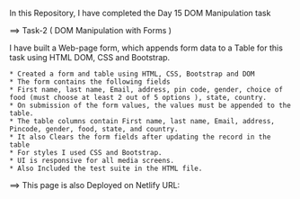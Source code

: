 In this Repository, I have completed the Day 15 DOM Manipulation task

==> Task-2 ( DOM Manipulation with Forms )

I have built a Web-page form, which appends form data to a Table for this task using HTML DOM, CSS and Bootstrap.

    * Created a form and table using HTML, CSS, Bootstrap and DOM
    * The form contains the following fields
    * First name, last name, Email, address, pin code, gender, choice of food (must choose at least 2 out of 5 options ), state, country.
    * On submission of the form values, the values must be appended to the table.
    * The table columns contain First name, last name, Email, address, Pincode, gender, food, state, and country.
    * It also Clears the form fields after updating the record in the table
    * For styles I used CSS and Bootstrap.
    * UI is responsive for all media screens.
    * Also Included the test suite in the HTML file.


==> This page is also Deployed on Netlify URL:
